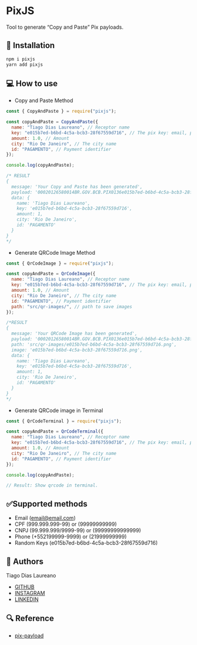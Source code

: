 # PixJS

Tool to generate “Copy and Paste” Pix payloads.

## 🔨 Installation

```bash
npm i pixjs
yarn add pixjs
```

## 💻 How to use

- Copy and Paste Method

```javascript
const { CopyAndPaste } = require("pixjs");

const copyAndPaste = CopyAndPaste({
  name: "Tiago Dias Laureano", // Receptor name
  key: "e015b7ed-b6bd-4c5a-bcb3-28f67559d716", // The pix key: email, phone, cpf, cnpj or randomkey
  amount: 1.0, // Amount
  city: "Rio De Janeiro", // The city name
  id: "PAGAMENTO", // Payment identifier
});

console.log(copyAndPaste);

/* RESULT
{
  message: 'Your Copy and Paste has been generated',
  payload: '00020126580014BR.GOV.BCB.PIX0136e015b7ed-b6bd-4c5a-bcb3-28f67559d71652040000530398654041.005802BR5919Tiago Dias Laureano6014Rio De Janeiro62130509PAGAMENTO63042F1D',
  data: {
    name: 'Tiago Dias Laureano',
    key: 'e015b7ed-b6bd-4c5a-bcb3-28f67559d716',
    amount: 1,
    city: 'Rio De Janeiro',
    id: 'PAGAMENTO'
  }
}
*/
```

- Generate QRCode Image Method

```javascript
const { QrCodeImage } = require("pixjs");

const copyAndPaste = QrCodeImage({
  name: "Tiago Dias Laureano", // Receptor name
  key: "e015b7ed-b6bd-4c5a-bcb3-28f67559d716", // The pix key: email, phone, cpf, cnpj or randomkey
  amount: 1.0, // Amount
  city: "Rio De Janeiro", // The city name
  id: "PAGAMENTO", // Payment identifier
  path: "src/qr-images/", // path to save images
});

/*RESULT
{
  message: 'Your QRCode Image has been generated',
  payload: '00020126580014BR.GOV.BCB.PIX0136e015b7ed-b6bd-4c5a-bcb3-28f67559d71652040000530398654041.005802BR5919Tiago Dias Laureano6014Rio De Janeiro62130509PAGAMENTO63042F1D',
  path: 'src/qr-images/e015b7ed-b6bd-4c5a-bcb3-28f67559d716.png',
  image: 'e015b7ed-b6bd-4c5a-bcb3-28f67559d716.png',
  data: {
    name: 'Tiago Dias Laureano',
    key: 'e015b7ed-b6bd-4c5a-bcb3-28f67559d716',
    amount: 1,
    city: 'Rio De Janeiro',
    id: 'PAGAMENTO'
  }
}
*/
```

- Generate QRCode image in Terminal

```javascript
const { QrCodeTerminal } = require("pixjs");

const copyAndPaste = QrCodeTerminal({
  name: "Tiago Dias Laureano", // Receptor name
  key: "e015b7ed-b6bd-4c5a-bcb3-28f67559d716", // The pix key: email, phone, cpf, cnpj or randomkey
  amount: 1.0, // Amount
  city: "Rio De Janeiro", // The city name
  id: "PAGAMENTO", // Payment identifier
});

console.log(copyAndPaste);

// Result: Show qrcode in terminal.
```

## ✅Supported methods

- Email (email@email.com)
- CPF (999.999.999-99) or (99999999999)
- CNPJ (99.999.999/9999-99) or (99999999999999)
- Phone (+552199999-9999) or (21999999999)
- Random Keys (e015b7ed-b6bd-4c5a-bcb3-28f67559d716)

## 🧑 Authors

Tiago Dias Laureano

- [GITHUB](https://www.github.com/tiago-dias-laureano)
- [INSTAGRAM](https://instagram.com/tiagolaureano.rio)
- [LINKEDIN](https://www.linkedin.com/in/tiago-dias-laureano/)

## 🔍 Reference

- [pix-payload](https://github.com/devcarlosalberto/pix-payload/tree/main)
